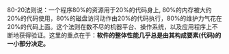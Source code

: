 80-20法则说：一个程序80%的资源用于20%的代码身上, 80%的内存被大约 20%的代码使用，80%的磁盘访问动作由20%的代码执行，80%的维护力气花在 20%的代码上面。这个法则在数不尽的机器平台、操作系统，以及应用程序上不断地获得验证。这里的重点在于：**软件的整体性能几乎总是由其构成要素(代码)的一小部分决定。**

